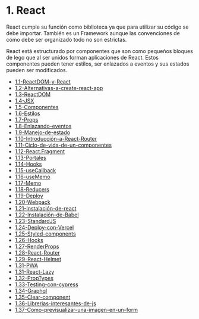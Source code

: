 # 1. React

React cumple su función como biblioteca ya que para utilizar su código se debe
importar. También es un Framework aunque las convenciones de cómo debe ser
organizado todo no son estrictas.

React está estructurado por componentes que son como pequeños bloques de lego
que al ser unidos forman aplicaciones de React. Estos componentes pueden tener
estilos, ser enlazados a eventos y sus estados pueden ser modificados.



[comment]:STARTING_GENERATED_TOC

* [1.1-ReactDOM-y-React](<./content/1.1-ReactDOM-y-React.md>)
* [1.2-Alternativas-a-create-react-app](<./content/1.2-Alternativas-a-create-react-app.md>)
* [1.3-ReactDOM](<./content/1.3-ReactDOM.md>)
* [1.4-JSX](<./content/1.4-JSX.md>)
* [1.5-Componentes](<./content/1.5-Componentes.md>)
* [1.6-Estilos](<./content/1.6-Estilos.md>)
* [1.7-Props](<./content/1.7-Props.md>)
* [1.8-Enlazando-eventos](<./content/1.8-Enlazando-eventos.md>)
* [1.9-Manejo-de-estado](<./content/1.9-Manejo-de-estado.md>)
* [1.10-Introducción-a-React-Router](<./content/1.10-Introducción-a-React-Router.md>)
* [1.11-Ciclo-de-vida-de-un-componentes](<./content/1.11-Ciclo-de-vida-de-un-componentes.md>)
* [1.12-React.Fragment](<./content/1.12-React.Fragment.md>)
* [1.13-Portales](<./content/1.13-Portales.md>)
* [1.14-Hooks](<./content/1.14-Hooks.md>)
* [1.15-useCallback](<./content/1.15-useCallback.md>)
* [1.16-useMemo](<./content/1.16-useMemo.md>)
* [1.17-Memo](<./content/1.17-Memo.md>)
* [1.18-Reducers](<./content/1.18-Reducers.md>)
* [1.19-Deploy](<./content/1.19-Deploy.md>)
* [1.20-Webpack](<./content/1.20-Webpack.md>)
* [1.21-Instalación-de-react](<./content/1.21-Instalación-de-react.md>)
* [1.22-Instalación-de-Babel](<./content/1.22-Instalación-de-Babel.md>)
* [1.23-StandardJS](<./content/1.23-StandardJS.md>)
* [1.24-Deploy-con-Vercel](<./content/1.24-Deploy-con-Vercel.md>)
* [1.25-Styled-components](<./content/1.25-Styled-components.md>)
* [1.26-Hooks](<./content/1.26-Hooks.md>)
* [1.27-RenderProps](<./content/1.27-RenderProps.md>)
* [1.28-React-Router](<./content/1.28-React-Router.md>)
* [1.29-React-Helmet](<./content/1.29-React-Helmet.md>)
* [1.31-PWA](<./content/1.31-PWA.md>)
* [1.31-React-Lazy](<./content/1.31-React-Lazy.md>)
* [1.32-PropTypes](<./content/1.32-PropTypes.md>)
* [1.33-Testing-con-cypress](<./content/1.33-Testing-con-cypress.md>)
* [1.34-Graphql](<./content/1.34-Graphql.md>)
* [1.35-Clear-component](<./content/1.35-Clear-component.md>)
* [1.36-Librerias-interesantes-de-js](<./content/1.36-Librerias-interesantes-de-js.md>)
* [1.37-Como-previsualizar-una-imagen-en-un-form](<./content/1.37-Como-previsualizar-una-imagen-en-un-form.md>)

[comment]:ENDING_GENERATED_TOC